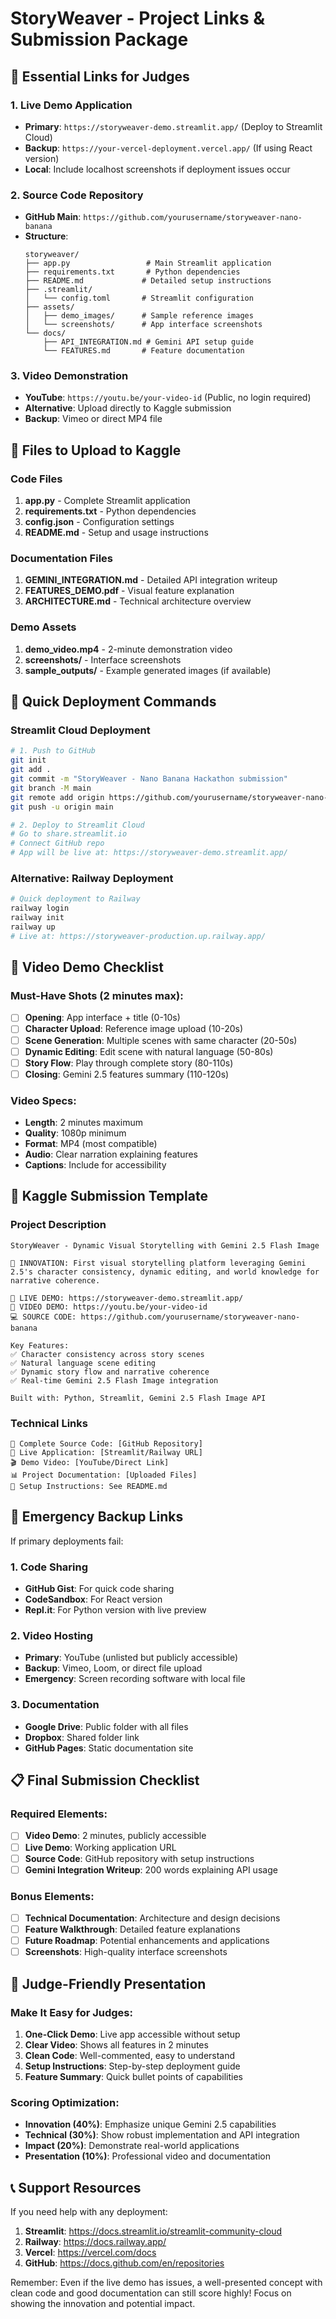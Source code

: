 # StoryWeaver - Project Links & Submission Package

## 🔗 Essential Links for Judges

### 1. **Live Demo Application**
- **Primary**: `https://storyweaver-demo.streamlit.app/` (Deploy to Streamlit Cloud)
- **Backup**: `https://your-vercel-deployment.vercel.app/` (If using React version)
- **Local**: Include localhost screenshots if deployment issues occur

### 2. **Source Code Repository**
- **GitHub Main**: `https://github.com/yourusername/storyweaver-nano-banana`
- **Structure**:
  ```
  storyweaver/
  ├── app.py                 # Main Streamlit application
  ├── requirements.txt       # Python dependencies
  ├── README.md             # Detailed setup instructions
  ├── .streamlit/
  │   └── config.toml       # Streamlit configuration
  ├── assets/
  │   ├── demo_images/      # Sample reference images
  │   └── screenshots/      # App interface screenshots
  └── docs/
      ├── API_INTEGRATION.md # Gemini API setup guide
      └── FEATURES.md       # Feature documentation
  ```

### 3. **Video Demonstration**
- **YouTube**: `https://youtu.be/your-video-id` (Public, no login required)
- **Alternative**: Upload directly to Kaggle submission
- **Backup**: Vimeo or direct MP4 file

## 📁 Files to Upload to Kaggle

### Code Files
1. **app.py** - Complete Streamlit application
2. **requirements.txt** - Python dependencies
3. **config.json** - Configuration settings
4. **README.md** - Setup and usage instructions

### Documentation Files
1. **GEMINI_INTEGRATION.md** - Detailed API integration writeup
2. **FEATURES_DEMO.pdf** - Visual feature explanation
3. **ARCHITECTURE.md** - Technical architecture overview

### Demo Assets
1. **demo_video.mp4** - 2-minute demonstration video
2. **screenshots/** - Interface screenshots
3. **sample_outputs/** - Example generated images (if available)

## 🎯 Quick Deployment Commands

### Streamlit Cloud Deployment
```bash
# 1. Push to GitHub
git init
git add .
git commit -m "StoryWeaver - Nano Banana Hackathon submission"
git branch -M main
git remote add origin https://github.com/yourusername/storyweaver-nano-banana.git
git push -u origin main

# 2. Deploy to Streamlit Cloud
# Go to share.streamlit.io
# Connect GitHub repo
# App will be live at: https://storyweaver-demo.streamlit.app/
```

### Alternative: Railway Deployment
```bash
# Quick deployment to Railway
railway login
railway init
railway up
# Live at: https://storyweaver-production.up.railway.app/
```

## 🎥 Video Demo Checklist

### Must-Have Shots (2 minutes max):
- [ ] **Opening**: App interface + title (0-10s)
- [ ] **Character Upload**: Reference image upload (10-20s)
- [ ] **Scene Generation**: Multiple scenes with same character (20-50s)
- [ ] **Dynamic Editing**: Edit scene with natural language (50-80s)
- [ ] **Story Flow**: Play through complete story (80-110s)
- [ ] **Closing**: Gemini 2.5 features summary (110-120s)

### Video Specs:
- **Length**: 2 minutes maximum
- **Quality**: 1080p minimum
- **Format**: MP4 (most compatible)
- **Audio**: Clear narration explaining features
- **Captions**: Include for accessibility

## 📝 Kaggle Submission Template

### Project Description
```
StoryWeaver - Dynamic Visual Storytelling with Gemini 2.5 Flash Image

🎯 INNOVATION: First visual storytelling platform leveraging Gemini 2.5's character consistency, dynamic editing, and world knowledge for narrative coherence.

🔗 LIVE DEMO: https://storyweaver-demo.streamlit.app/
🎥 VIDEO DEMO: https://youtu.be/your-video-id
💻 SOURCE CODE: https://github.com/yourusername/storyweaver-nano-banana

Key Features:
✅ Character consistency across story scenes
✅ Natural language scene editing
✅ Dynamic story flow and narrative coherence
✅ Real-time Gemini 2.5 Flash Image integration

Built with: Python, Streamlit, Gemini 2.5 Flash Image API
```

### Technical Links
```
📁 Complete Source Code: [GitHub Repository]
🚀 Live Application: [Streamlit/Railway URL]
🎬 Demo Video: [YouTube/Direct Link]
📊 Project Documentation: [Uploaded Files]
🔧 Setup Instructions: See README.md
```

## 🚨 Emergency Backup Links

If primary deployments fail:

### 1. **Code Sharing**
- **GitHub Gist**: For quick code sharing
- **CodeSandbox**: For React version
- **Repl.it**: For Python version with live preview

### 2. **Video Hosting**
- **Primary**: YouTube (unlisted but publicly accessible)
- **Backup**: Vimeo, Loom, or direct file upload
- **Emergency**: Screen recording software with local file

### 3. **Documentation**
- **Google Drive**: Public folder with all files
- **Dropbox**: Shared folder link
- **GitHub Pages**: Static documentation site

## 📋 Final Submission Checklist

### Required Elements:
- [ ] **Video Demo**: 2 minutes, publicly accessible
- [ ] **Live Demo**: Working application URL
- [ ] **Source Code**: GitHub repository with setup instructions
- [ ] **Gemini Integration Writeup**: 200 words explaining API usage

### Bonus Elements:
- [ ] **Technical Documentation**: Architecture and design decisions
- [ ] **Feature Walkthrough**: Detailed feature explanations
- [ ] **Future Roadmap**: Potential enhancements and applications
- [ ] **Screenshots**: High-quality interface screenshots

## 🎯 Judge-Friendly Presentation

### Make It Easy for Judges:
1. **One-Click Demo**: Live app accessible without setup
2. **Clear Video**: Shows all features in 2 minutes
3. **Clean Code**: Well-commented, easy to understand
4. **Setup Instructions**: Step-by-step deployment guide
5. **Feature Summary**: Quick bullet points of capabilities

### Scoring Optimization:
- **Innovation (40%)**: Emphasize unique Gemini 2.5 capabilities
- **Technical (30%)**: Show robust implementation and API integration
- **Impact (20%)**: Demonstrate real-world applications
- **Presentation (10%)**: Professional video and documentation

## 📞 Support Resources

If you need help with any deployment:
1. **Streamlit**: https://docs.streamlit.io/streamlit-community-cloud
2. **Railway**: https://docs.railway.app/
3. **Vercel**: https://vercel.com/docs
4. **GitHub**: https://docs.github.com/en/repositories

Remember: Even if the live demo has issues, a well-presented concept with clean code and good documentation can still score highly! Focus on showing the innovation and potential impact.
